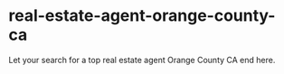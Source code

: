 # real-estate-agent-orange-county-ca
Let your search for a top real estate agent Orange County CA end here.
